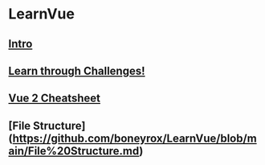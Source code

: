 # LearnVue
## [Intro](https://github.com/boneyrox/LearnVue/tree/main/Intro.md)
## [Learn through Challenges!](https://vuejs-challenges.netlify.app/)
## [Vue 2 Cheatsheet](https://github.com/boneyrox/LearnVue/blob/main/2.x%20cheatsheet.md)
## [File Structure] (https://github.com/boneyrox/LearnVue/blob/main/File%20Structure.md)
